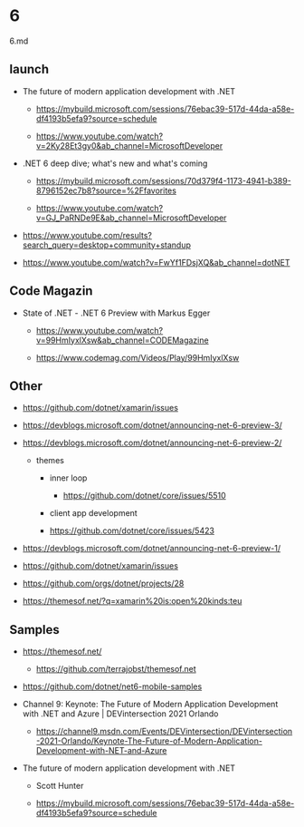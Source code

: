 # 6

6.md

## launch

*   The future of modern application development with .NET

    *   https://mybuild.microsoft.com/sessions/76ebac39-517d-44da-a58e-df4193b5efa9?source=schedule

    *   https://www.youtube.com/watch?v=2Ky28Et3gy0&ab_channel=MicrosoftDeveloper

*   .NET 6 deep dive; what's new and what's coming

    *   https://mybuild.microsoft.com/sessions/70d379f4-1173-4941-b389-8796152ec7b8?source=%2Ffavorites

    *   https://www.youtube.com/watch?v=GJ_PaRNDe9E&ab_channel=MicrosoftDeveloper

*   https://www.youtube.com/results?search_query=desktop+community+standup

*   https://www.youtube.com/watch?v=FwYf1FDsjXQ&ab_channel=dotNET


## Code Magazin

*   State of .NET - .NET 6 Preview with Markus Egger

    *   https://www.youtube.com/watch?v=99HmIyxlXsw&ab_channel=CODEMagazine

    *   https://www.codemag.com/Videos/Play/99HmIyxlXsw


## Other

*   https://github.com/dotnet/xamarin/issues

*   https://devblogs.microsoft.com/dotnet/announcing-net-6-preview-3/
*   https://devblogs.microsoft.com/dotnet/announcing-net-6-preview-2/

    *   themes
    
        *   inner loop

            *   https://github.com/dotnet/core/issues/5510

        *   client app development 

        *   https://github.com/dotnet/core/issues/5423
        
*   https://devblogs.microsoft.com/dotnet/announcing-net-6-preview-1/

*   https://github.com/dotnet/xamarin/issues

*   https://github.com/orgs/dotnet/projects/28

*   https://themesof.net/?q=xamarin%20is:open%20kinds:teu


## Samples

*   https://themesof.net/

    *   https://github.com/terrajobst/themesof.net

*   https://github.com/dotnet/net6-mobile-samples

*   Channel 9: Keynote: The Future of Modern Application Development with .NET and Azure | DEVintersection 2021 Orlando 

    *   https://channel9.msdn.com/Events/DEVintersection/DEVintersection-2021-Orlando/Keynote-The-Future-of-Modern-Application-Development-with-NET-and-Azure



*   The future of modern application development with .NET

    *   Scott Hunter

    *   https://mybuild.microsoft.com/sessions/76ebac39-517d-44da-a58e-df4193b5efa9?source=schedule

